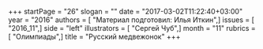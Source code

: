 +++
startPage = "26"
slogan = ""
date = "2017-03-02T11:22:40+03:00"
year = "2016"
authors = [ "Материал подготовил: Илья Иткин",]
issues = [ "2016_11",]
side = "left"
illustrators = [ "Сергей Чуб",]
month = "11"
rubrics = [ "Олимпиады",]
title = "Русский медвежонок"
+++
